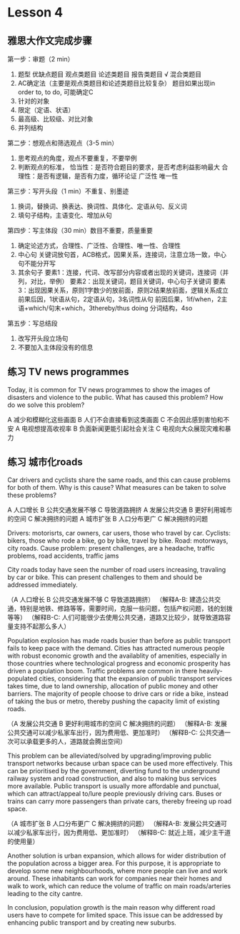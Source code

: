 # Lesson 4 

## 雅思大作文完成步骤

第一步：审题（2 min）
1. 题型
   优缺点题目
   观点类题目
   论述类题目
   报告类题目 √
   混合类题目
2. AC确定法（主要是观点类题目和论述类题目比较复杂）
   题目如果出现in order to, to do, 可能确定C
3. 针对的对象
4. 限定（定语、状语）
5. 最高级、比较级、对比对象
6. 并列结构

第二步：想观点和筛选观点（3-5 min）
1. 思考观点的角度，观点不要重复，不要举例
2. 判断观点的标准，
   恰当性：是否符合题目的要求，是否考虑利益影响最大
   合理性：是否有逻辑，是否有力度，循环论证
   广泛性
   唯一性

第三步：写开头段（1 min）不重复、别墨迹
1. 换词，替换词、换表达、换词性、具体化、定语从句、反义词
2. 填句子结构，主语变化、增加从句

第四步：写主体段（30 min）数目不重要，质量重要
1. 确定论述方式，合理性、广泛性、合理性、唯一性、合理性
2. 中心句
   关键词放句首，ACB格式，因果关系，连接词，注意立场一致，中心句不能分开写
3. 其余句子
   要素1：连接，代词、改写部分内容或者出现的关键词，连接词（并列，对比，举例）
   要素2：出现关键词，题目关键词，中心句子关键词
   要素3：出现因果关系，原则1字数少的放前面，原则2结果放前面，逻辑关系成立
   前果后因，1状语从句，2定语从句，3名词性从句
   前因后果，1if/when，2主语+which/句末+which，3thereby/thus doing 分词结构，4so

第五步：写总结段
1. 改写开头段立场句
2. 不要加入主体段没有的信息


## 练习 TV news programmes

Today, it is common for TV news programmes to show the images of disasters and violence to the public. What has caused this problem? How do we solve this problem?

A 减少和模糊化这些画面 B 人们不会直接看到这类画面 C 不会因此感到害怕和不安
A 电视想提高收视率 B 负面新闻更能引起社会关注 C 电视向大众展现灾难和暴力


## 练习 城市化roads

Car drivers and cyclists share the same roads, and this can cause problems for both of them. Why is this cause? What measures can be taken to solve these problems? 

A 人口增长 B 公共交通发展不够 C 导致道路拥挤
A 发展公共交通 B 更好利用城市的空间 C 解决拥挤的问题
A 城市扩张 B 人口分布更广 C 解决拥挤的问题

Drivers: motorisrts, car owners, car users, those who travel by car.
Cyclists: bikers, those who rode a bike, go by bike, travel by bike.
Road: motorways, city roads.
Cause problem: present challenges, are a headache, traffic problems, road accidents, traffic jams

City roads today have seen the number of road users increasing, travaling by car or bike. This can present challenges to them and should be addressed immediately.

（A 人口增长 B 公共交通发展不够 C 导致道路拥挤）
（解释A-B: 建造公共交通，特别是地铁、修路等等，需要时间，克服一些问题，包括产权问题，钱的划拨等等）
（解释B-C: 人们可能很少去使用公共交通，道路又比较少，就导致道路容量支持不起那么多人）
 
Population explosion has made roads busier than before as public transport fails to keep pace with the demand. Cities has attracted numerous people with robust economic growth and the availablity of amenities, especially in those countries where technological progress and economic prosperity has driven a population boom. Traffic problems are common in there heavily-populated cities, considering that the expansion of public transport services takes time, due to land ownership, allocation of public money and other barriers. The majority of people choose to drive cars or ride a bike, instead of taking the bus or metro, thereby pushing the capacity limit of existing roads.

（A 发展公共交通 B 更好利用城市的空间 C 解决拥挤的问题）
（解释A-B: 发展公共交通可以减少私家车出行，因为费用低、更加准时）
（解释B-C: 公共交通一次可以承载更多的人，道路就会腾出空间）

This problem can be alleviated/solved by upgrading/improving public transport networks because urban space can be used more effectively. This can be prioritised by the government, diverting fund to the underground railway system and road construction, and also to making bus services more available. Public transport is usually more affordable and punctual, which can attract/appeal to/lure people previously driving cars. Buses or trains can carry more passengers than private cars, thereby freeing up road space. 

（A 城市扩张 B 人口分布更广 C 解决拥挤的问题）
（解释A-B: 发展公共交通可以减少私家车出行，因为费用低、更加准时）
（解释B-C: 就近上班，减少主干道的使用量）

Another solution is urban expansion, which allows for wider distribution of the population across a bigger area. For this purpose, it is appropriate to develop some new neighbourhoods, where more people can live and work around. These inhabitants can work for companies near their homes and walk to work, which can reduce the volume of traffic on main roads/arteries leading to the city cantre. 

In conclusion, population growth is the main reason why different road users have to compete for limited space. This issue can be addressed by enhancing public transport and by creating new suburbs.